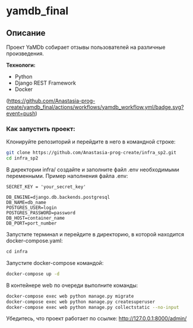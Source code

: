 # yamdb_final

## **Описание**
Проект YaMDb собирает отзывы пользователей на различные произведения.

**Технологи:**
* Python
* Django REST Framework
* Docker

(https://github.com/Anastasia-prog-create/yamdb_final/actions/workflows/yamdb_workflow.yml/badge.svg?event=push)

### Как запустить проект:

Клонируйте репозиторий и перейдите в него в командной строке:
```sh
git clone https://github.com/Anastasia-prog-create/infra_sp2.git
cd infra_sp2
```
В директории infra/ cоздайте и заполните файл .env необходимыми переменными.
Пример наполнения файла .env:
```
SECRET_KEY = 'your_secret_key'

DB_ENGINE=django.db.backends.postgresql
DB_NAME=db_name
POSTGRES_USER=login
POSTGRES_PASSWORD=password
DB_HOST=container_name
DB_PORT=port_number
```
Запустите терминал и перейдите в директорию, в которой находится docker-compose.yaml:
```sh
сd infra
```
Запустите docker-compose командой:
```sh
docker-compose up -d
```
В контейнере web по очереди выполните команды:
```sh
docker-compose exec web python manage.py migrate
docker-compose exec web python manage.py createsuperuser
docker-compose exec web python manage.py collectstatic --no-input 
```
Убедитесь, что проект работает по ссылке: http://127.0.0.1:8000/admin/
